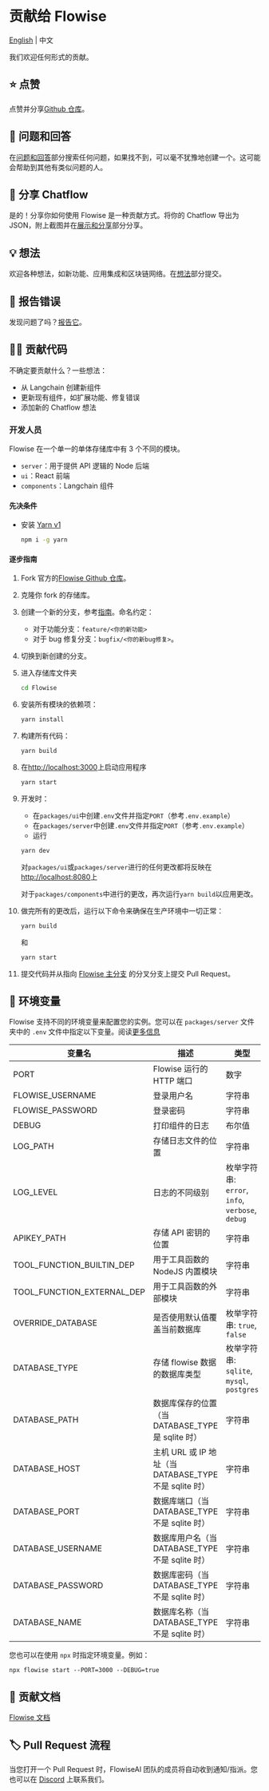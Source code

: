 <!-- markdownlint-disable MD030 -->

# 贡献给 Flowise

[English](./CONTRIBUTING.md) | 中文

我们欢迎任何形式的贡献。

## ⭐ 点赞

点赞并分享[Github 仓库](https://github.com/FlowiseAI/Flowise)。

## 🙋 问题和回答

在[问题和回答](https://github.com/FlowiseAI/Flowise/discussions/categories/q-a)部分搜索任何问题，如果找不到，可以毫不犹豫地创建一个。这可能会帮助到其他有类似问题的人。

## 🙌 分享 Chatflow

是的！分享你如何使用 Flowise 是一种贡献方式。将你的 Chatflow 导出为 JSON，附上截图并在[展示和分享](https://github.com/FlowiseAI/Flowise/discussions/categories/show-and-tell)部分分享。

## 💡 想法

欢迎各种想法，如新功能、应用集成和区块链网络。在[想法](https://github.com/FlowiseAI/Flowise/discussions/categories/ideas)部分提交。

## 🐞 报告错误

发现问题了吗？[报告它](https://github.com/FlowiseAI/Flowise/issues/new/choose)。

## 👨‍💻 贡献代码

不确定要贡献什么？一些想法：

-   从 Langchain 创建新组件
-   更新现有组件，如扩展功能、修复错误
-   添加新的 Chatflow 想法

### 开发人员

Flowise 在一个单一的单体存储库中有 3 个不同的模块。

-   `server`：用于提供 API 逻辑的 Node 后端
-   `ui`：React 前端
-   `components`：Langchain 组件

#### 先决条件

-   安装 [Yarn v1](https://classic.yarnpkg.com/en/docs/install)
    ```bash
    npm i -g yarn
    ```

#### 逐步指南

1. Fork 官方的[Flowise Github 仓库](https://github.com/FlowiseAI/Flowise)。

2. 克隆你 fork 的存储库。

3. 创建一个新的分支，参考[指南](https://docs.github.com/en/pull-requests/collaborating-with-pull-requests/proposing-changes-to-your-work-with-pull-requests/creating-and-deleting-branches-within-your-repository)。命名约定：

    - 对于功能分支：`feature/<你的新功能>`
    - 对于 bug 修复分支：`bugfix/<你的新bug修复>`。

4. 切换到新创建的分支。

5. 进入存储库文件夹

    ```bash
    cd Flowise
    ```

6. 安装所有模块的依赖项：

    ```bash
    yarn install
    ```

7. 构建所有代码：

    ```bash
    yarn build
    ```

8. 在[http://localhost:3000](http://localhost:3000)上启动应用程序

    ```bash
    yarn start
    ```

9. 开发时：

    - 在`packages/ui`中创建`.env`文件并指定`PORT`（参考`.env.example`）
    - 在`packages/server`中创建`.env`文件并指定`PORT`（参考`.env.example`）
    - 运行

    ```bash
    yarn dev
    ```

    对`packages/ui`或`packages/server`进行的任何更改都将反映在[http://localhost:8080](http://localhost:8080)上

    对于`packages/components`中进行的更改，再次运行`yarn build`以应用更改。

10. 做完所有的更改后，运行以下命令来确保在生产环境中一切正常：

    ```bash
    yarn build
    ```

    和

    ```bash
    yarn start
    ```

11. 提交代码并从指向 [Flowise 主分支](https://github.com/FlowiseAI/Flowise/tree/master) 的分叉分支上提交 Pull Request。

## 🌱 环境变量

Flowise 支持不同的环境变量来配置您的实例。您可以在 `packages/server` 文件夹中的 `.env` 文件中指定以下变量。阅读[更多信息](https://docs.flowiseai.com/environment-variables)

| 变量名                     | 描述                                                   | 类型                                            | 默认值                              |
| -------------------------- | ------------------------------------------------------ | ----------------------------------------------- | ----------------------------------- |
| PORT                       | Flowise 运行的 HTTP 端口                               | 数字                                            | 3000                                |
| FLOWISE_USERNAME           | 登录用户名                                             | 字符串                                          |                                     |
| FLOWISE_PASSWORD           | 登录密码                                               | 字符串                                          |                                     |
| DEBUG                      | 打印组件的日志                                         | 布尔值                                          |                                     |
| LOG_PATH                   | 存储日志文件的位置                                     | 字符串                                          | `your-path/Flowise/logs`            |
| LOG_LEVEL                  | 日志的不同级别                                         | 枚举字符串: `error`, `info`, `verbose`, `debug` | `info`                              |
| APIKEY_PATH                | 存储 API 密钥的位置                                    | 字符串                                          | `your-path/Flowise/packages/server` |
| TOOL_FUNCTION_BUILTIN_DEP  | 用于工具函数的 NodeJS 内置模块                         | 字符串                                          |                                     |
| TOOL_FUNCTION_EXTERNAL_DEP | 用于工具函数的外部模块                                 | 字符串                                          |                                     |
| OVERRIDE_DATABASE          | 是否使用默认值覆盖当前数据库                           | 枚举字符串: `true`, `false`                     | `true`                              |
| DATABASE_TYPE              | 存储 flowise 数据的数据库类型                          | 枚举字符串: `sqlite`, `mysql`, `postgres`       | `sqlite`                            |
| DATABASE_PATH              | 数据库保存的位置（当 DATABASE_TYPE 是 sqlite 时）      | 字符串                                          | `your-home-dir/.flowise`            |
| DATABASE_HOST              | 主机 URL 或 IP 地址（当 DATABASE_TYPE 不是 sqlite 时） | 字符串                                          |                                     |
| DATABASE_PORT              | 数据库端口（当 DATABASE_TYPE 不是 sqlite 时）          | 字符串                                          |                                     |
| DATABASE_USERNAME          | 数据库用户名（当 DATABASE_TYPE 不是 sqlite 时）        | 字符串                                          |                                     |
| DATABASE_PASSWORD          | 数据库密码（当 DATABASE_TYPE 不是 sqlite 时）          | 字符串                                          |                                     |
| DATABASE_NAME              | 数据库名称（当 DATABASE_TYPE 不是 sqlite 时）          | 字符串                                          |                                     |

您也可以在使用 `npx` 时指定环境变量。例如：

```
npx flowise start --PORT=3000 --DEBUG=true
```

## 📖 贡献文档

[Flowise 文档](https://github.com/FlowiseAI/FlowiseDocs)

## 🏷️ Pull Request 流程

当您打开一个 Pull Request 时，FlowiseAI 团队的成员将自动收到通知/指派。您也可以在 [Discord](https://discord.gg/jbaHfsRVBW) 上联系我们。

##
